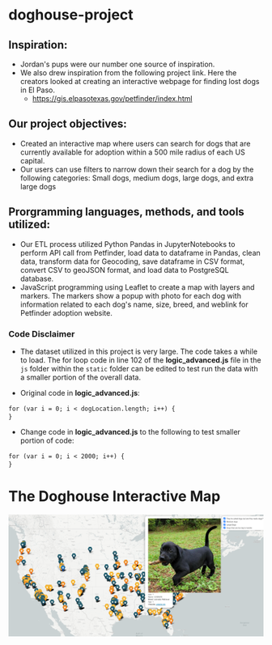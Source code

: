 # doghouse-project

## Inspiration:

* Jordan's pups were our number one source of inspiration. 
* We also drew inspiration from the following project link. Here the creators looked at creating an interactive webpage for finding lost dogs in El Paso.
    - https://gis.elpasotexas.gov/petfinder/index.html

## Our project objectives:

* Created an interactive map where users can search for dogs that are currently available for adoption within a 500 mile radius of each US capital. 
* Our users can use filters to narrow down their search for a dog by the following categories: Small dogs, medium dogs, large dogs, and extra large dogs


## Prorgramming languages, methods, and tools utilized:

* Our ETL process utilized Python Pandas in JupyterNotebooks to perform API call from Petfinder, load data to dataframe in Pandas, clean data, transform data for Geocoding, save dataframe in CSV format, convert CSV to geoJSON format, and load data to PostgreSQL database.
* JavaScript programming using Leaflet to create a map with layers and markers. The markers show a popup with photo for each dog with information related to each dog's name, size, breed, and weblink for Petfinder adoption website.

### Code Disclaimer

* The dataset utilized in this project is very large. The code takes a while to load. The for loop code in line 102 of the **logic_advanced.js** file in the `js` folder within the `static` folder can be edited to test run the data with a smaller portion of the overall data. 

* Original code in **logic_advanced.js**: 
```
for (var i = 0; i < dogLocation.length; i++) {
}
```
* Change code in **logic_advanced.js** to the following to test smaller portion of code:
```
for (var i = 0; i < 2000; i++) {
}
```
# The Doghouse Interactive Map

![Doghouse Map](static/img/final_visual.PNG)
